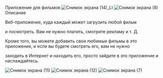 Приложение для фильмов
![Снимок экрана (14)_LI](https://user-images.githubusercontent.com/84037263/171327150-09a3feae-9e7b-41ca-9061-22061bc30fce.jpg)
![Снимок экрана (8)](https://user-images.githubusercontent.com/84037263/171327186-5ccd9e40-1e99-4063-9123-5ea490738763.png)
Описание

Веб-приложение, куда каждый может загрузить любой фильм

и посмотреть. Вам не нужно платить, смотрите рекламу и т. Д.

Кроме того, вы можете добавить свои любимые фильмы в это приложение, и если вы будете смотреть его, вам не нужно

заходить в Интернет и находить его, просто зайдите в это приложение и наслаждайтесь.

![Снимок экрана (11)](https://user-images.githubusercontent.com/84037263/171327421-f01965f9-234c-431c-8c85-9de8ec60871a.png)
![Снимок экрана (12)](https://user-images.githubusercontent.com/84037263/171327451-045c510f-7ebc-4190-b361-ebafd6256cdf.png)
![Снимок экрана (7)](https://user-images.githubusercontent.com/84037263/171327471-6212bc01-723d-4273-82b8-d3114cd3d565.png)
